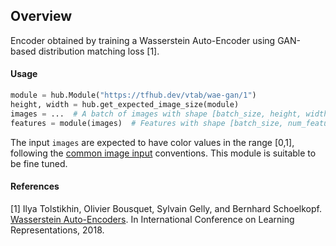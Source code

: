 ## Overview
Encoder obtained by training a Wasserstein Auto-Encoder using GAN-based
distribution matching loss [1].

#### Usage

```python
module = hub.Module("https://tfhub.dev/vtab/wae-gan/1")
height, width = hub.get_expected_image_size(module)
images = ...  # A batch of images with shape [batch_size, height, width, 3].
features = module(images)  # Features with shape [batch_size, num_features].
```

The input `images` are expected to have color values in the range [0,1], following
the [common image input](https://www.tensorflow.org/hub/common_signatures/images#input) conventions.
This module is suitable to be fine tuned.

#### References
[1] Ilya Tolstikhin, Olivier Bousquet, Sylvain Gelly, and Bernhard Schoelkopf.
[Wasserstein Auto-Encoders](https://openreview.net/forum?id=HkL7n1-0b).
In International Conference on Learning Representations, 2018.